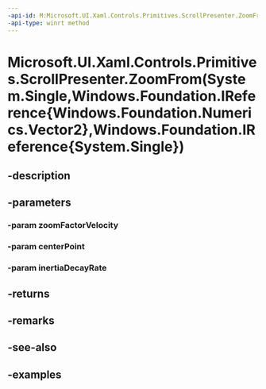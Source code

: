 ```yaml
---
-api-id: M:Microsoft.UI.Xaml.Controls.Primitives.ScrollPresenter.ZoomFrom(System.Single,Windows.Foundation.IReference{Windows.Foundation.Numerics.Vector2},Windows.Foundation.IReference{System.Single})
-api-type: winrt method
---
```


# Microsoft.UI.Xaml.Controls.Primitives.ScrollPresenter.ZoomFrom(System.Single,Windows.Foundation.IReference{Windows.Foundation.Numerics.Vector2},Windows.Foundation.IReference{System.Single})

<!--
public Microsoft.UI.Xaml.Controls.ZoomInfo ZoomFrom (float zoomFactorVelocity, System.Nullable<System.Numerics.Vector2> centerPoint, System.Nullable<float> inertiaDecayRate);
-->


## -description

## -parameters

### -param zoomFactorVelocity

### -param centerPoint

### -param inertiaDecayRate

## -returns

## -remarks

## -see-also

## -examples


